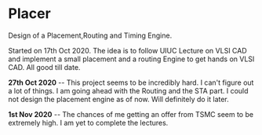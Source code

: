 # Placer
Design of a Placement,Routing and Timing Engine.

Started on 17th Oct 2020. The idea is to follow UIUC Lecture on VLSI CAD and implement a small placement and a routing Engine to get hands on VLSI CAD.
All good till date.

**27th Oct 2020** -- This project seems to be incredibly hard. I can't figure out a lot of things. I am going ahead with the Routing and the STA part.
I could not design the placement engine as of now. Will definitely do it later.

**1st Nov 2020** -- The chances of me getting an offer from TSMC seem to be extremely high. I am yet to complete the lectures.
